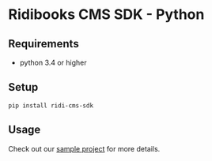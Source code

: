 # Ridibooks CMS SDK - Python

## Requirements

- python 3.4 or higher

## Setup

`pip install ridi-cms-sdk`

## Usage

Check out our [sample project](https://github.com/ridi/cms-bootstrap-python) for more details.